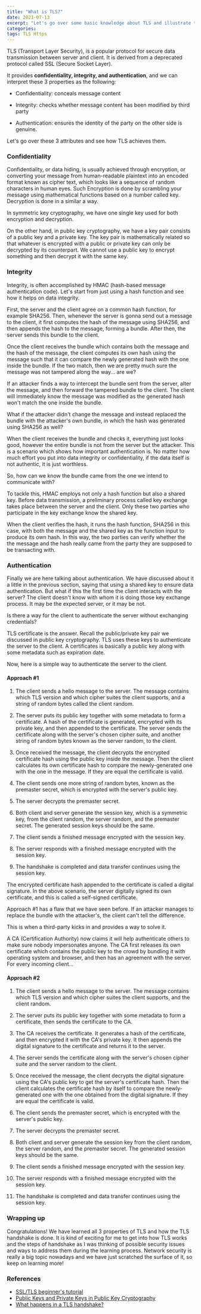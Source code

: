 ```yaml
---
title: "What is TLS?"
date: 2021-07-13
excerpt: "Let's go over some basic knowledge about TLS and illustrate the evolution of the protocol to show how it has changed to its modern state."
categories:
tags: TLS Https
---
```


TLS (Transport Layer Security), is a popular protocol for secure data transmission between server and client. It is derived from a deprecated protocol called SSL (Secure Socket Layer).

It provides **confidentiality, integrity, and authentication**, and we can interpret these 3 properties as the following:

- Confidentiality: conceals message content

- Integrity: checks whether message content has been modified by third party

- Authentication: ensures the identity of the party on the other side is genuine.

Let's go over these 3 attributes and see how TLS achieves them.

### Confidentiality

Confidentiality, or data hiding, is usually achieved through encryption, or converting your message from human-readable plaintext into an encoded format known as cipher text, which looks like a sequence of random characters in human eyes. Such Encryption is done by scrambling your message using mathematical functions based on a number called key. Decryption is done in a similar a way.

In symmetric key cryptography, we have one single key used for both encryption and decryption.

On the other hand, in public key cryptography, we have a key pair consists of a public key and a private key. The key pair is mathematically related so that whatever is encrypted with a public or private key can only be decrypted by its counterpart. We cannot use a public key to encrypt something and then decrypt it with the same key.

### Integrity

Integrity, is often accomplished by HMAC (hash-based message authentication code). Let's start from just using a hash function and see how it helps on data integrity.

First, the server and the client agree on a common hash function, for example SHA256. Then, whenever the server is gonna send out a message to the client, it first computes the hash of the message using SHA256, and then appends the hash to the message, forming a bundle. After then, the server sends this bundle to the client.

Once the client receives the bundle which contains both the message and the hash of the message, the client computes its own hash using the message such that it can compare the newly generated hash with the one inside the bundle. If the two match, then we are pretty much sure the message was not tampered along the way... are we?

If an attacker finds a way to intercept the bundle sent from the server, alter the message, and then forward the tampered bundle to the client. The client will immediately know the message was modified as the generated hash won't match the one inside the bundle.

What if the attacker didn't change the message and instead replaced the bundle with the attacker's own bundle, in which the hash was generated using SHA256 as well?

When the client receives the bundle and checks it, everything just looks good, however the entire bundle is not from the server but the attacker. This is a scenario which shows how important authentication is. No matter how much effort you put into data integrity or confidentiality, if the data itself is not authentic, it is just worthless.

So, how can we know the bundle came from the one we intend to communicate with?

To tackle this, HMAC employs not only a hash function but also a shared key. Before data transmission, a preliminary process called key exchange takes place between the server and the client. Only these two parties who participate in the key exchange know the shared key.

When the client verifies the hash, it runs the hash function, SHA256 in this case, with both the message and the shared key as the function input to produce its own hash. In this way, the two parties can verify whether the the message and the hash really came from the party they are supposed to be transacting with.

### Authentication

Finally we are here talking about authentication. We have discussed about it a little in the previous section, saying that using a shared key to ensure data authentication. But what if this the first time the client interacts with the server? The client doesn't know with whom it is doing those key exchange process. It may be the expected server, or it may be not.

Is there a way for the client to authenticate the server without exchanging credentials?

TLS certificate is the answer. Recall the public/private key pair we discussed in public key cryptography. TLS uses these keys to authenticate the server to the client. A certificates is basically a public key along with some metadata such as expiration date.

Now, here is a simple way to authenticate the server to the client.

#### Approach #1

1. The client sends a hello message to the server. The message contains which TLS version and which cipher suites the client supports, and a string of random bytes called the client random.

2. The server puts its public key together with some metadata to form a certificate. A hash of the certificate is generated, encrypted with its private key, and then appended to the certificate. The server sends the certificate along with the server's chosen cipher suite, and another string of random bytes known as the server random, to the client.

3. Once received the message, the client decrypts the encrypted certificate hash using the public key inside the message. Then the client calculates its own certificate hash to compare the newly-generated one with the one in the message. If they are equal the certificate is valid.

4. The client sends one more string of random bytes, known as the premaster secret, which is encrypted with the server's public key.

5. The server decrypts the premaster secret.

6. Both client and server generate the session key, which is a symmetric key, from the client random, the server random, and the premaster secret. The generated session keys should be the same.

7. The client sends a finished message encrypted with the session key.

8. The server responds with a finished message encrypted with the session key.

9. The handshake is completed and data transfer continues using the session key.

The encrypted certificate hash appended to the certificate is called a digital signature. In the above scenario, the server digitally signed its own certificate, and this is called a self-signed certificate.

Approach #1 has a flaw that we have seen before. If an attacker manages to replace the bundle with the attacker's, the client can't tell the difference.

This is when a third-party kicks in and provides a way to solve it.

A CA (Certification Authority) now claims it will help authenticate others to make sure nobody impersonates anyone. The CA first releases its own certificate which contains the public key to the crowd by bundling it with operating system and browser, and then has an agreement with the server. For every incoming client...

#### Approach #2

1. The client sends a hello message to the server. The message contains which TLS version and which cipher suites the client supports, and the client random.

2. The server puts its public key together with some metadata to form a certificate, then sends the certificate to the CA.

3. The CA receives the certificate. It generates a hash of the certificate, and then encrypted it with the CA's private key. It then appends the digital signature to the certificate and returns it to the server.

4. The server sends the certificate along with the server's chosen cipher suite and the server random to the client.

5. Once received the message, the client decrypts the digital signature using the CA's public key to get the server's certificate hash. Then the client calculates the certificate hash by itself to compare the newly-generated one with the one obtained from the digital signature. If they are equal the certificate is valid.

6. The client sends the premaster secret, which is encrypted with the server's public key.

7. The server decrypts the premaster secret.

8. Both client and server generate the session key from the client random, the server random, and the premaster secret. The generated session keys should be the same.
9. The client sends a finished message encrypted with the session key.

10. The server responds with a finished message encrypted with the session key.

11. The handshake is completed and data transfer continues using the session key.

### Wrapping up

Congratulations! We have learned all 3 properties of TLS and how the TLS handshake is done. It is kind of exciting for me to get into how TLS works and the steps of handshake as I was thinking of possible security issues and ways to address them during the learning process. Network security is really a big topic nowadays and we have just scratched the surface of it, so keep on learning more!

### References

- [SSL/TLS beginner's tutorial](https://medium.com/talpor/ssl-tls-authentication-explained-86f00064280)
- [Public Keys and Private Keys in Public Key Cryptography](https://sectigo.com/resource-library/public-key-vs-private-key)
- [What happens in a TLS handshake?](https://www.cloudflare.com/learning/ssl/what-happens-in-a-tls-handshake/)
